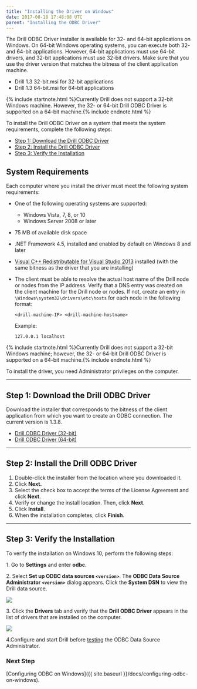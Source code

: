 ```yaml
---
title: "Installing the Driver on Windows"
date: 2017-08-18 17:48:08 UTC
parent: "Installing the ODBC Driver"
---
```

The Drill ODBC Driver installer is available for 32- and 64-bit
applications on Windows. On 64-bit Windows operating systems, you can execute both 32- and 64-bit applications. However, 64-bit applications must use 64-bit drivers, and 32-bit applications must use 32-bit drivers. Make sure that you use the driver version that matches the bitness of the client application machine. 
					
  * Drill 1.3 32-bit.msi for 32-bit applications
  * Drill 1.3 64-bit.msi for 64-bit applications  

  
{% include startnote.html %}Currently Drill does not support a 32-bit Windows machine. However, the 32- or 64-bit Drill ODBC Driver is supported on a 64-bit machine.{% include endnote.html %}


To install the Drill ODBC Driver on a system that meets the system requirements, complete the following steps:  

   *  [Step 1: Download the Drill ODBC Driver]({{site.baseurl}}/docs/installing-the-driver-on-windows/#step-1:-download-the-drill-odbc-driver)
   *  [Step 2: Install the Drill ODBC Driver]({{site.baseurl}}/docs/installing-the-driver-on-windows/#step-2:-install-the-drill-odbc-driver) 
   *  [Step 3: Verify the Installation]({{site.baseurl}}/docs/installing-the-driver-on-windows/#step-3:-verify-the-installation) 

##  System Requirements

Each computer where you install the driver must meet the following system
requirements:

  * One of the following operating systems are supported:
    * Windows Vista, 7, 8, or 10
    * Windows Server 2008 or later
  * 75 MB of available disk space
  * .NET Framework 4.5, installed and enabled by default on Windows 8 and later
  * [Visual C++ Redistributable for Visual Studio 2013](https://www.microsoft.com/en-us/download/details.aspx?id=40784) installed (with the same bitness as the driver that you are installing)
 
  * The client must be able to resolve the actual host name of the Drill node or nodes from the IP address. Verify that a DNS entry was created on the client machine for the Drill node or nodes. If not, create an entry in `\Windows\system32\drivers\etc\hosts` for each node in the following format:  

    `<drill-machine-IP> <drill-machine-hostname>`

	Example: 

	`127.0.0.1 localhost`

 {% include startnote.html %}Currently Drill does not support a 32-bit Windows machine; however, the 32- or 64-bit Drill ODBC Driver is supported on a 64-bit machine.{% include endnote.html %}

To install the driver, you need Administrator privileges on the computer.

----------

## Step 1: Download the Drill ODBC Driver

Download the installer that corresponds to the bitness of the client application from which you want to create an ODBC connection. The current version is 1.3.8.

* [Drill ODBC Driver (32-bit)](http://package.mapr.com/tools/MapR-ODBC/MapR_Drill/)  
* [Drill ODBC Driver (64-bit)](http://package.mapr.com/tools/MapR-ODBC/MapR_Drill/)

----------

## Step 2: Install the Drill ODBC Driver

1. Double-click the installer from the location where you downloaded it.
2. Click **Next.**
3. Select the check box to accept the terms of the License Agreement and click **Next**.
4. Verify or change the install location. Then, click **Next**.
5. Click **Install**.
6. When the installation completes, click **Finish**.

----------

## Step 3: Verify the Installation

To verify the installation on Windows 10, perform the following steps:

1\. Go to **Settings** and enter **odbc**.  


2\. Select **Set up ODBC data sources `<version>`**.  The **ODBC Data Source Administrator `<version>`** dialog appears. Click the **System DSN** to view the Drill data source. 

![](http://i.imgur.com/IEN5iek.png) 

3\. Click the **Drivers** tab and verify that the **Drill ODBC Driver** appears in the list of drivers that are installed on the computer.  

![](http://i.imgur.com/xM2QXcB.png)  

4\.Configure and start Drill before [testing]({{site.baseurl}}/docs/testing-the-odbc-connection/) the ODBC Data Source Administrator.

### Next Step 
[Configuring ODBC on Windows]({{ site.baseurl }}/docs/configuring-odbc-on-windows).
